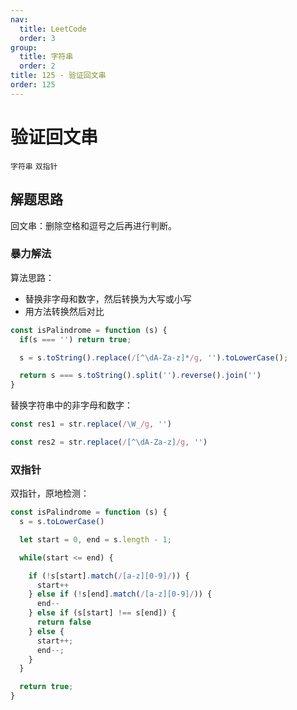 ```yaml
---
nav:
  title: LeetCode
  order: 3
group:
  title: 字符串
  order: 2
title: 125 - 验证回文串
order: 125
---
```


# 验证回文串

`字符串` `双指针`

## 解题思路

回文串：删除空格和逗号之后再进行判断。

### 暴力解法

算法思路：

- 替换非字母和数字，然后转换为大写或小写
- 用方法转换然后对比

```js
const isPalindrome = function (s) {
  if(s === '') return true;

  s = s.toString().replace(/[^\dA-Za-z]*/g, '').toLowerCase();

  return s === s.toString().split('').reverse().join('')
}
```

替换字符串中的非字母和数字：

```js
const res1 = str.replace(/\W_/g, '')

const res2 = str.replace(/[^\dA-Za-z]/g, '')
```

### 双指针

双指针，原地检测：

```js
const isPalindrome = function (s) {
  s = s.toLowerCase()

  let start = 0, end = s.length - 1;

  while(start <= end) {

    if (!s[start].match(/[a-z][0-9]/)) {
      start++
    } else if (!s[end].match(/[a-z][0-9]/)) {
      end--
    } else if (s[start] !== s[end]) {
      return false
    } else {
      start++;
      end--;
    }
  }

  return true;
}
```
